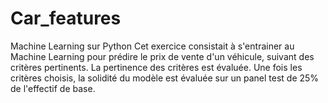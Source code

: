 # Car_features
Machine Learning sur Python
Cet exercice consistait à s'entrainer au Machine Learning pour prédire le prix de vente d'un véhicule, suivant des critères pertinents.
La pertinence des critères est évaluée.
Une fois les critères choisis, la solidité du modèle est évaluée sur un panel test de 25% de l'effectif de base.
